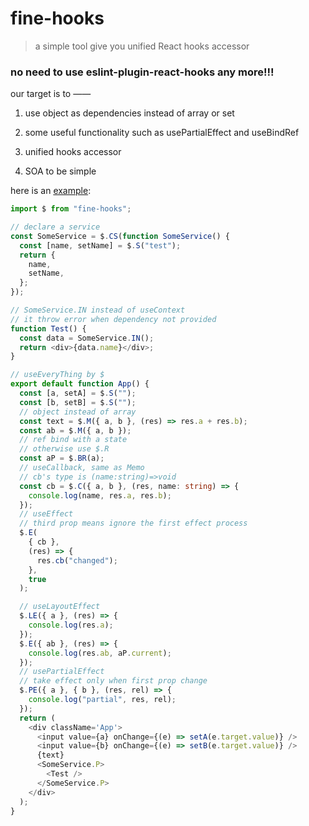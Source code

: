 # fine-hooks

> a simple tool give you unified React hooks accessor

### no need to use eslint-plugin-react-hooks any more!!!

our target is to ——

1. use object as dependencies instead of array or set

2. some useful functionality such as usePartialEffect and useBindRef

3. unified hooks accessor

4. SOA to be simple

here is an [example](https://codesandbox.io/s/fine-hooks-jydmd?file=/src/App.tsx):

```typescript
import $ from "fine-hooks";

// declare a service
const SomeService = $.CS(function SomeService() {
  const [name, setName] = $.S("test");
  return {
    name,
    setName,
  };
});

// SomeService.IN instead of useContext
// it throw error when dependency not provided
function Test() {
  const data = SomeService.IN();
  return <div>{data.name}</div>;
}

// useEveryThing by $
export default function App() {
  const [a, setA] = $.S("");
  const [b, setB] = $.S("");
  // object instead of array
  const text = $.M({ a, b }, (res) => res.a + res.b);
  const ab = $.M({ a, b });
  // ref bind with a state
  // otherwise use $.R
  const aP = $.BR(a);
  // useCallback, same as Memo
  // cb's type is (name:string)=>void
  const cb = $.C({ a, b }, (res, name: string) => {
    console.log(name, res.a, res.b);
  });
  // useEffect
  // third prop means ignore the first effect process
  $.E(
    { cb },
    (res) => {
      res.cb("changed");
    },
    true
  );

  // useLayoutEffect
  $.LE({ a }, (res) => {
    console.log(res.a);
  });
  $.E({ ab }, (res) => {
    console.log(res.ab, aP.current);
  });
  // usePartialEffect
  // take effect only when first prop change
  $.PE({ a }, { b }, (res, rel) => {
    console.log("partial", res, rel);
  });
  return (
    <div className='App'>
      <input value={a} onChange={(e) => setA(e.target.value)} />
      <input value={b} onChange={(e) => setB(e.target.value)} />
      {text}
      <SomeService.P>
        <Test />
      </SomeService.P>
    </div>
  );
}
```
